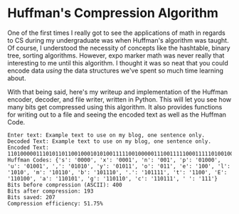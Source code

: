 # Huffman's Compression Algorithm
 
One of the first times I really got to see the applications of math in regards to CS during my undergraduate was when Huffman's algorithm was taught. Of course, I understood the necessity of concepts like the hashtable, binary tree, sorting algorithms. However, expo marker math was never really that interesting to me until this algorithm. I thought it was so neat that you could encode data *using* the data structures we've spent so much time learning about.

With that being said, here's my writeup and implementation of the Huffman encoder, decoder, and file writer, written in Python. This will let you see how many bits get compressed using this algorithm. It also provides functions for writing out to a file and seeing the encoded text as well as the Huffman Code.

```
Enter text: Example text to use on my blog, one sentence only.
Decoded Text: Example text to use on my blog, one sentence only.
Encoded Text: 1101000001110101101100100010101001111100100000111001111100011111010010000100111011001111101100101111110111010100111101100101011101100110011100001000011100100001110111100111011001101001011101111
Huffman Codes: {'s': '0000', 'x': '0001', 'n': '001', 'p': '01000', 'u': '01001', ',': '01010', 'y': '01011', 'o': '011', 'e': '100', 'l': '1010', 'm': '10110', 'b': '101110', '.': '101111', 't': '1100', 'E': '110100', 'a': '110101', 'g': '110110', 'c': '110111', ' ': '111'}
Bits before compression (ASCII): 400
Bits after compression: 193
Bits saved: 207
Compression efficiency: 51.75%
```
